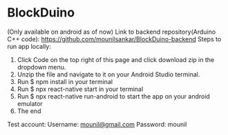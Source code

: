 # BlockDuino
(Only available on android as of now)
Link to backend repository(Arduino C++ code): https://github.com/mounilsankar/BlockDuino-backend
Steps to run app locally:

1. Click Code on the top right of this page and click download zip in the dropdown menu.
2. Unzip the file and navigate to it on your Android Studio terminal.
3. Run $ npm install in your terminal
4. Run $ npx react-native start in your terminal
5. Run $ npx react-native run-android to start the app on your android emulator 
6. The end

Test account:
Username: mounil@gmail.com
Password: mounil
